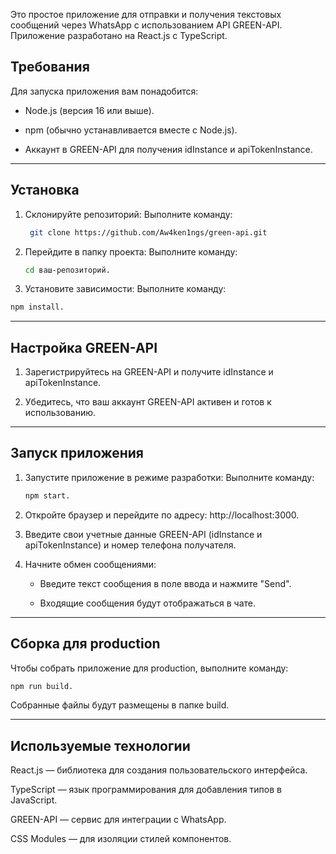 Это простое приложение для отправки и получения текстовых сообщений через WhatsApp с использованием API GREEN-API. Приложение разработано на React.js с TypeScript.

## Требования
Для запуска приложения вам понадобится:

- Node.js (версия 16 или выше).

- npm (обычно устанавливается вместе с Node.js).

- Аккаунт в GREEN-API для получения idInstance и apiTokenInstance.

---

 ## Установка

1. Склонируйте репозиторий:
   Выполните команду: 
   ```bash
    git clone https://github.com/Aw4ken1ngs/green-api.git
   ```
2. Перейдите в папку проекта:
   Выполните команду:
   ```bash
   cd ваш-репозиторий.
   ```
3. Установите зависимости:
   Выполните команду: 
```bash 
npm install.
 ```
---

 ## Настройка GREEN-API

1. Зарегистрируйтесь на GREEN-API и получите idInstance и apiTokenInstance.

2. Убедитесь, что ваш аккаунт GREEN-API активен и готов к использованию.

---

## Запуск приложения

1. Запустите приложение в режиме разработки:
   Выполните команду:
   ```bash
   npm start.
   ```
   
2. Откройте браузер и перейдите по адресу:
   http://localhost:3000.

3. Введите свои учетные данные GREEN-API (idInstance и apiTokenInstance) и номер телефона получателя.

4. Начните обмен сообщениями:

     - Введите текст сообщения в поле ввода и нажмите "Send".

     - Входящие сообщения будут отображаться в чате.

---

## Сборка для production
Чтобы собрать приложение для production, выполните команду:

```bash
npm run build.
```
Собранные файлы будут размещены в папке build.

---

## Используемые технологии

React.js — библиотека для создания пользовательского интерфейса.

TypeScript — язык программирования для добавления типов в JavaScript.

GREEN-API — сервис для интеграции с WhatsApp.

CSS Modules — для изоляции стилей компонентов.

